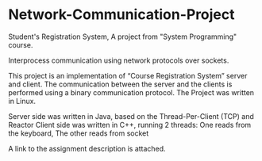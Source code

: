 # Network-Communication-Project
Student's Registration System, A project from "System Programming" course.

Interprocess communication using network protocols over sockets.

This project is an implementation of “Course Registration System” server and client. The communication between the server and the clients is performed using a binary communication protocol. The Project was written in Linux.

Server side was written in Java, based on the Thread-Per-Client (TCP) and Reactor Client side was written in C++, running 2 threads: One reads from the keyboard, The other reads from socket

A link to the assignment description is attached.
